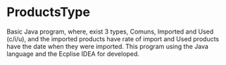 # ProductsType
Basic Java program, where, exist 3 types, Comuns, Imported and Used (c/i/u), and the imported products have rate of import and Used products have the date when they were imported. This program using the Java language and the Ecplise IDEA for developed.
